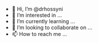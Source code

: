 - 👋 Hi, I’m @drhossyni
- 👀 I’m interested in ...
- 🌱 I’m currently learning ...
- 💞️ I’m looking to collaborate on ...
- 📫 How to reach me ...

<!---
drhossyni/drhossyni is a ✨ special ✨ repository because its `README.md` (this file) appears on your GitHub profile.
You can click the Preview link to take a look at your changes.
--->
